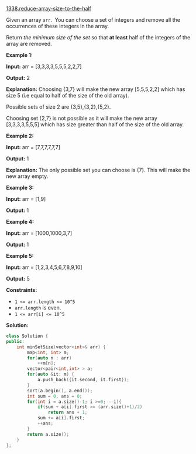 [1338.reduce-array-size-to-the-half](https://leetcode.com/problems/reduce-array-size-to-the-half/)  

Given an array `arr`.  You can choose a set of integers and remove all the occurrences of these integers in the array.

Return _the minimum size of the set_ so that **at least** half of the integers of the array are removed.

**Example 1:**

  
**Input:** arr = \[3,3,3,3,5,5,5,2,2,7\]
  
**Output:** 2
  
**Explanation:** Choosing {3,7} will make the new array \[5,5,5,2,2\] which has size 5 (i.e equal to half of the size of the old array).
  
Possible sets of size 2 are {3,5},{3,2},{5,2}.
  
Choosing set {2,7} is not possible as it will make the new array \[3,3,3,3,5,5,5\] which has size greater than half of the size of the old array.
  

**Example 2:**

  
**Input:** arr = \[7,7,7,7,7,7\]
  
**Output:** 1
  
**Explanation:** The only possible set you can choose is {7}. This will make the new array empty.
  

**Example 3:**

  
**Input:** arr = \[1,9\]
  
**Output:** 1
  

**Example 4:**

  
**Input:** arr = \[1000,1000,3,7\]
  
**Output:** 1
  

**Example 5:**

  
**Input:** arr = \[1,2,3,4,5,6,7,8,9,10\]
  
**Output:** 5
  

**Constraints:**

*   `1 <= arr.length <= 10^5`
*   `arr.length` is even.
*   `1 <= arr[i] <= 10^5`  



**Solution:**  

```cpp
class Solution {
public:
    int minSetSize(vector<int>& arr) {
        map<int, int> m;
        for(auto n : arr)
            ++m[n];
        vector<pair<int,int> > a;
        for(auto &it: m) {
            a.push_back({it.second, it.first});
        }
        sort(a.begin(), a.end());
        int sum = 0, ans = 0;
        for(int i = a.size()-1; i >=0; --i){
            if(sum + a[i].first >= (arr.size()+1)/2)
                return ans + 1;
            sum += a[i].first;
            ++ans;
        }
        return a.size();
    }
};
```
      